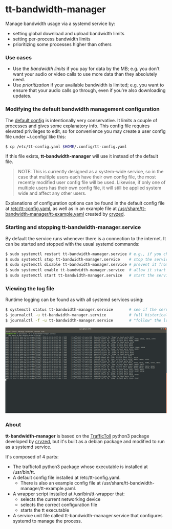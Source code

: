 # tt-bandwidth-manager
Manage bandwidth usage via a systemd service by:
- setting global download and upload bandwidth limits
- setting per-process bandwidth limits
- prioritizing some processes higher than others

### Use cases
- Use the *bandwidth limits* if you pay for data by the MB; e.g. you don't want your audio or video calls to use more data than they absolutely need.
- Use *prioritization* if your available bandwidth is limited; e.g. you want to ensure that your audio calls go through, even if you're also downloading updates.

### Modifying the default bandwidth management configuration
The [default config](config/tt-default-config.yaml) is intentionally very conservative. It limits a couple of processes and gives some explanatory info. This config file requires elevated privileges to edit, so for convenience you may create a user config file under ~/.config/ like this:
```bash
$ cp /etc/tt-config.yaml $HOME/.config/tt-config.yaml
```
If this file exists, **tt-bandwidth-manager** will use it instead of the default file.
> NOTE: This is currently designed as a system-wide service, so in the case that multiple users each have their own config file, the most recently modified user config file will be used. Likewise, if only one of multiple users has their own config file, it will still be applied system wide and affect any other users.

Explanations of configuration options can be found in the default config file at [/etc/tt-config.yaml](config/tt-default-config.yaml), as well as in an example file at [/usr/share/tt-bandwidth-manager/tt-example.yaml](config/tt-example.yaml) created by [cryzed](https://github.com/cryzed).

### Starting and stopping tt-bandwidth-manager.service
By default the service runs whenever there is a connection to the internet. It can be started and stopped with the usual systemd commands:
```bash
$ sudo systemctl restart tt-bandwidth-manager.service # e.g., if you change the config file
$ sudo systemctl stop tt-bandwidth-manager.service    # stop the service (restarts on reboot)
$ sudo systemctl disable tt-bandwidth-manager.service # prevent it from starting on reboot
$ sudo systemctl enable tt-bandwidth-manager.service  # allow it start on reboot
$ sudo systemctl start tt-bandwidth-manager.service   # start the service immediately
```

### Viewing the log file
Runtime logging can be found as with all systemd services using:
```bash
$ systemctl status tt-bandwidth-manager.service       # see if the service is running
$ journalctl -u tt-bandwidth-manager.service          # full historical log
$ journalctl -f -u tt-bandwidth-manager.service       # "follow" the log live
```
![screenshot](screenshot.png)

### About
**tt-bandwidth-manager** is based on the [TrafficToll](https://github.com/cryzed/TrafficToll) python3 package developed by [cryzed](https://github.com/cryzed), but it's built as a debian package and modified to run as a systemd service.

It's composed of 4 parts:
- The traffictoll python3 package whose executable is installed at /usr/bin/tt.
- A default config file installed at /etc/tt-config.yaml.
  - There is also an example config file at /usr/share/tt-bandwidth-manager/tt-example.yaml.
- A wrapper script installed at /usr/bin/tt-wrapper that:
  - selects the current networking device
  - selects the correct configuration file
  - starts the tt executable
- A service unit file called tt-bandwidth-manager.service that configures systemd to manage the process.
